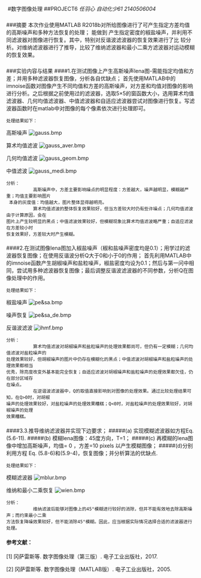﻿﻿﻿﻿﻿﻿﻿﻿﻿﻿﻿﻿﻿﻿﻿#数字图像处理##PROJECT6 _任羽心_  _自动化少61_ _2140506004_######摘要    本次作业使用MATLAB R2018b对所给图像进行了可产生指定方差均值的高斯噪声和多种方法恢复的处理； 能做到    产生指定密度的椒盐噪声，并利用不同滤波器对图像进行恢复。其中，特别对反谐波滤波器的恢复效果进行了比    较分析。对维纳滤波器进行了推导，比较了维纳滤波器和最小二乘方滤波器对运动模糊的恢复效果。######实验内容与结果####1.在测试图像上产生高斯噪声lena图-需能指定均值和方差；并用多种滤波器恢复图像，分析各自优缺点；首先使用MATLAB中的imnoise函数对图像产生不同均值和方差的高斯噪声，对方差和均值对图像的影响进行分析。之后根据之前使用过的滤波器，选取5×5的窗函数大小，选用算术均值滤波器、几何均值滤波器、中值滤波器和自适应滤波器尝试对图像进行恢复。写滤波器函数时在matlab中对图像的每个像素依次进行处理即可。    处理结果如下：高斯噪声![gauss.bmp](https://i.loli.net/2019/04/02/5ca35db2610d6.bmp)算术均值滤波![gauss_aver.bmp](https://i.loli.net/2019/04/02/5ca35db4e5e07.bmp)几何均值滤波![gauss_geom.bmp](https://i.loli.net/2019/04/02/5ca35db1703ac.bmp)中值滤波![gauss_medi.bmp](https://i.loli.net/2019/04/02/5ca35db2b4b32.bmp)    分析：              高斯噪声中，方差主要影响噪点的明显程度：方差越大，噪声越明显，模糊越严重；均值主要影响图片     本身的灰度值：均值越大，图片整体显得越明亮。              算术均值滤波的整体恢复效果较好，但当方差较大时仍有些许噪点；几何均值滤波由于计算原因，会在    图片上产生较明显的黑点；中值滤波效果较好，但模糊现象比算术均值滤波略严重；自适应滤波在方差较小时    恢复效果好，方差较大时产生模糊。########2.在测试图像lena图加入椒盐噪声（椒和盐噪声密度均是0.1）；用学过的滤波器恢复图像；在使用反谐波分析Q大于0和小于0的作用；首先利用MATLAB中的imnoise函数产生胡椒噪声和盐粒噪声，椒盐密度均设为0.1；然后与第一问中相同，尝试用多种滤波器恢复图像；最后调整反谐波滤波器的不同参数，分析Q在图像处理中的作用。    处理结果如下：椒盐噪声![pe&sa.bmp](https://i.loli.net/2019/04/02/5ca35dca75919.bmp)噪声恢复![pe&sa_de.bmp](https://i.loli.net/2019/04/02/5ca35db1e3104.bmp)反谐波滤波![ihmf.bmp](https://i.loli.net/2019/04/02/5ca35db432880.bmp)    分析：              算术均值滤波对胡椒噪声和盐粒噪声的处理效果都尚可，但仍有一定模糊；几何均值滤波对盐粒噪声的    处理效果较好，但胡椒噪声的图片中仍存在模糊化的黑点；中值滤波对胡椒噪声和盐粒噪声的处理效果都相当    优秀，除亮度改变外基本能完全恢复；自适应滤波对胡椒噪声和盐粒噪声的处理效果都欠佳，仍在部分区域存    在噪点。              在逆谐波滤波器中，Q的取值直接影响到对图像的处理效果。通过比较处理结果可知，在Q>0时，对胡椒    噪声的处理效果较好，对盐粒噪声的处理效果糟糕；Q<0时，对盐粒噪声的处理效果较好，对胡椒噪声的处理    效果糟糕。########3.3.推导维纳滤波器并实现下边要求；#####(a) 实现模糊滤波器如方程Eq. (5.6-11).#####(b) 模糊lena图像：45度方向，T=1；#####(c) 再模糊的lena图像中增加高斯噪声，均值= 0 ，方差=10 pixels 以产生模糊图像；#####(d)分别利用方程 Eq. (5.8-6)和(5.9-4)，恢复图像；并分析算法的优缺点.    处理结果如下：模糊滤波器![mblur.bmp](https://i.loli.net/2019/04/02/5ca35db345f47.bmp)维纳和最小二乘恢复![wien.bmp](https://i.loli.net/2019/04/02/5ca35db4ab8d4.bmp)    分析：              维纳滤波后能够对图像上的45°模糊进行较好的消除，但并不能有效地去除高斯噪声；而约束最小二乘    方法恢复降噪效果较好，但不能消除45°模糊。因此，应当根据实际情况选择合适的滤波器进行处理。######## 参考文献：[1] 冈萨雷斯等. 数字图像处理（第三版）. 电子工业出版社，2017.[2] 冈萨雷斯等. 数字图像处理（MATLAB版）. 电子工业出版社，2005.